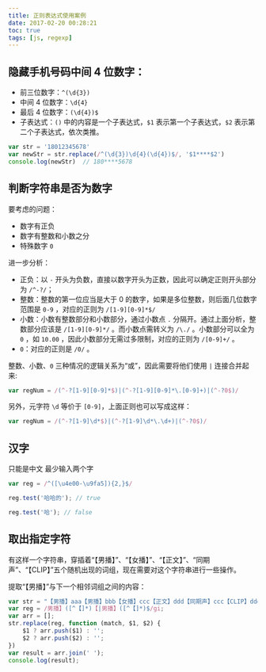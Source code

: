 ```yaml
---
title: 正则表达式使用案例
date: 2017-02-20 00:28:21
toc: true
tags: [js, regexp]
---
```


## 隐藏手机号码中间 4 位数字：

+ 前三位数字：`^(\d{3})`
+ 中间 4 位数字：`\d{4}`
+ 最后 4 位数字：`(\d{4})$`
+ 子表达式：`()` 中的内容是一个子表达式，`$1` 表示第一个子表达式，`$2` 表示第二个子表达式，依次类推。

```js
var str = '18012345678'
var newStr = str.replace(/^(\d{3})\d{4}(\d{4})$/, '$1****$2')
console.log(newStr)  // 180****5678
```

## 判断字符串是否为数字

要考虑的问题：

+ 数字有正负
+ 数字有整数和小数之分
+ 特殊数字 `0`

进一步分析：

+ 正负：以 `-` 开头为负数，直接以数字开头为正数，因此可以确定正则开头部分为 `/^-?/`；
+ 整数：整数的第一位应当是大于 0 的数字，如果是多位整数，则后面几位数字范围是 `0-9` ，对应的正则为 `/[1-9][0-9]*$/`
+ 小数：小数有整数部分和小数部分，通过小数点 `.` 分隔开。通过上面分析，整数部分应该是 `/[1-9][0-9]*/` 。而小数点需转义为 `/\./` 。小数部分可以全为 `0` ，如 `10.00` ，因此小数部分无需过多限制，对应的正则为 `/[0-9]+/` 。
+ `0`：对应的正则是 `/0/` 。

整数、小数、`0` 三种情况的逻辑关系为“或”，因此需要将他们使用 `|` 连接合并起来:

```js
var regNum = /(^-?[1-9][0-9]*$)|(^-?[1-9][0-9]*\.[0-9]+)|(^-?0$)/
```

另外，元字符 `\d` 等价于 `[0-9]`，上面正则也可以写成这样：

```js
var regNum = /(^-?[1-9]\d*$)|(^-?[1-9]\d*\.\d+)|(^-?0$)/
```

## 汉字

只能是中文 最少输入两个字

```js
var reg = /^([\u4e00-\u9fa5]){2,}$/

reg.test('哈哈的'); // true

reg.test('哈'); // false

```

## 取出指定字符

有这样一个字符串，穿插着“【男播】”、“【女播】”、“【正文】”、“同期声”、“【CLIP】”五个随机出现的词组，现在需要对这个字符串进行一些操作。

提取“【男播】”与下一个相邻词组之间的内容：

```js
var str = "【男播】aaa【男播】bbb【女播】ccc【正文】ddd【同期声】ccc【CLIP】ddd【男播】eee【女播】fff【男播】ggg";
var reg = /男播】([^【]*)【|男播】([^【]*)$/gi;
var arr = [];
str.replace(reg, function (match, $1, $2) {
	$1 ? arr.push($1) : '';
	$2 ? arr.push($2) : '';
})
var result = arr.join(' ');
console.log(result);
```

